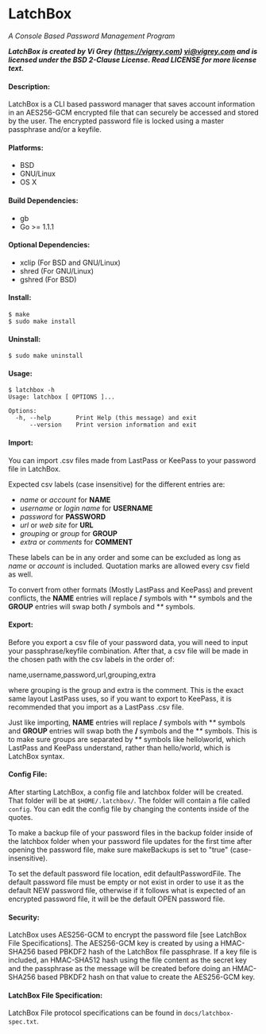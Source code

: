 # LatchBox

_A Console Based Password Management Program_

**_LatchBox is created by Vi Grey (https://vigrey.com) <vi@vigrey.com> and is licensed under the BSD 2-Clause License.  Read LICENSE for more license text._**

#### Description:
LatchBox is a CLI based password manager that saves account information in an AES256-GCM encrypted file that can securely be accessed and stored by the user.  The encrypted password file is locked using a master passphrase and/or a keyfile.

#### Platforms:
- BSD
- GNU/Linux
- OS X

#### Build Dependencies:
- gb
- Go >= 1.1.1

#### Optional Dependencies:
- xclip (For BSD and GNU/Linux)
- shred (For GNU/Linux)
- gshred (For BSD)

#### Install:
    $ make
    $ sudo make install

#### Uninstall:
    $ sudo make uninstall

#### Usage:
    $ latchbox -h
    Usage: latchbox [ OPTIONS ]...

    Options:
      -h, --help       Print Help (this message) and exit
          --version    Print version information and exit

#### Import:
You can import .csv files made from LastPass or KeePass to your password file in LatchBox.

Expected csv labels (case insensitive) for the different entries are:

- *name* or *account* for **NAME**
- *username* or *login name* for **USERNAME**
- *password* for **PASSWORD**
- *url* or *web site* for **URL**
- *grouping* or *group* for **GROUP**
- *extra* or *comments* for **COMMENT**

These labels can be in any order and some can be excluded as long as *name* or *account* is included.  Quotation marks are allowed every csv field as well.

To convert from other formats (Mostly LastPass and KeePass) and prevent conflicts, the **NAME** entries will replace **/** symbols with **\** symbols and the **GROUP** entries will swap both **/** symbols and **\** symbols.

#### Export:
Before you export a csv file of your password data, you will need to input your passphrase/keyfile combination.  After that, a csv file will be made in the chosen path with the csv labels in the order of:

name,username,password,url,grouping,extra

where grouping is the group and extra is the comment.  This is the exact same layout LastPass uses, so if you want to export to KeePass, it is recommended that you import as a LastPass .csv file.

Just like importing, **NAME** entries will replace **/** symbols with **\** symbols and **GROUP** entries will swap both the **/** symbols and the **\** symbols.  This is to make sure groups are separated by **\** symbols like hello\world, which LastPass and KeePass understand, rather than hello/world, which is LatchBox syntax.

#### Config File:
After starting LatchBox, a config file and latchbox folder will be created.  That folder will be at `$HOME/.latchbox/`.  The folder will contain a file called `config`.  You can edit the config file by changing the contents inside of the quotes.

To make a backup file of your password files in the backup folder inside of the latchbox folder when your password file updates for the first time after opening the password file, make sure makeBackups is set to "true" (case-insensitive).

To set the default password file location, edit defaultPasswordFile.  The default password file must be empty or not exist in order to use it as the default NEW password file, otherwise if it follows what is expected of an encrypted password file, it will be the default OPEN password file.

#### Security:
LatchBox uses AES256-GCM to encrypt the password file [see LatchBox File Specifications].  The AES256-GCM key is created by using a HMAC-SHA256 based PBKDF2 hash of the LatchBox file passphrase.  If a key file is included, an HMAC-SHA512 hash using the file content as the secret key and the passphrase as the message will be created before doing an HMAC-SHA256 based PBKDF2 hash on that value to create the AES256-GCM key.

#### LatchBox File Specification:
LatchBox File protocol specifications can be found in `docs/latchbox-spec.txt`.
